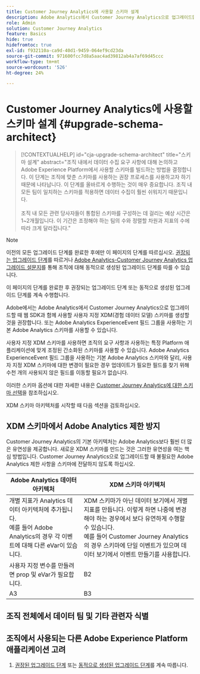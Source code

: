 ```yaml
---
title: Customer Journey Analytics에 사용할 스키마 설계
description: Adobe Analytics에서 Customer Journey Analytics으로 업그레이드할 때 권장되는 경로에 대해 알아봅니다
role: Admin
solution: Customer Journey Analytics
feature: Basics
hide: true
hidefromtoc: true
exl-id: f932110a-ca9d-40d1-9459-064ef9cd23da
source-git-commit: 971600fcc7d8a5aac4ad39812ab4a7af69d45ccc
workflow-type: tm+mt
source-wordcount: '526'
ht-degree: 24%

---
```


# Customer Journey Analytics에 사용할 스키마 설계 {#upgrade-schema-architect}

<!-- markdownlint-disable MD034 -->

>[!CONTEXTUALHELP]
>id="cja-upgrade-schema-architect"
>title="스키마 설계"
>abstract="조직 내에서 데이터 수집 요구 사항에 대해 논의하고 Adobe Experience Platform에서 사용할 스키마를 빌드하는 방법을 결정합니다. 이 단계는 조직에 맞춘 스키마를 사용하는 권장 프로세스를 사용하고자 하기 때문에 나타납니다. 이 단계를 올바르게 수행하는 것이 매우 중요합니다. 조직 내 모든 팀이 일치하는 스키마를 적용하면 데이터 수집이 훨씬 쉬워지기 때문입니다.<br><br>조직 내 모든 관련 당사자들이 통합된 스키마를 구성하는 데 걸리는 예상 시간은 1~2개월입니다. 이 기간은 조정해야 하는 팀의 수와 정렬할 차원과 지표의 수에 따라 크게 달라집니다."

<!-- markdownlint-enable MD034 -->

>[!NOTE]
> 
>이전의 모든 업그레이드 단계를 완료한 후에만 이 페이지의 단계를 따르십시오. [권장되는 업그레이드 단계](/help/getting-started/cja-upgrade/cja-upgrade-recommendations.md#recommended-upgrade-steps-for-most-organizations)를 따르거나 [Adobe Analytics-Customer Journey Analytics 업그레이드 설문지](https://gigazelle.github.io/cja-ttv/)를 통해 조직에 대해 동적으로 생성된 업그레이드 단계를 따를 수 있습니다.
>
>이 페이지의 단계를 완료한 후 권장되는 업그레이드 단계 또는 동적으로 생성된 업그레이드 단계를 계속 수행합니다.

Adobe에서는 Adobe Analytics에서 Customer Journey Analytics으로 업그레이드할 때 웹 SDK과 함께 사용할 사용자 지정 XDM(경험 데이터 모델) 스키마를 생성할 것을 권장합니다. 또는 Adobe Analytics ExperienceEvent 필드 그룹을 사용하는 기본 Adobe Analytics 스키마를 사용할 수 있습니다.

사용자 지정 XDM 스키마를 사용하면 조직의 요구 사항과 사용하는 특정 Platform 애플리케이션에 맞게 조정된 간소화된 스키마를 사용할 수 있습니다. Adobe Analytics ExperienceEvent 필드 그룹을 사용하는 기본 Adobe Analytics 스키마와 달리, 사용자 지정 XDM 스키마에 대한 변경이 필요한 경우 업데이트가 필요한 필드를 찾기 위해 수천 개의 사용되지 않은 필드를 이동할 필요가 없습니다.

이러한 스키마 옵션에 대한 자세한 내용은 [Customer Journey Analytics에 대한 스키마 선택](/help/getting-started/cja-upgrade/cja-upgrade-schema-existing.md)을 참조하십시오.

XDM 스키마 아키텍처를 시작할 때 다음 섹션을 검토하십시오.

## XDM 스키마에서 Adobe Analytics 제한 방지

Customer Journey Analytics의 기본 아키텍처는 Adobe Analytics보다 훨씬 더 많은 유연성을 제공합니다. 새로운 XDM 스키마를 만드는 것은 그러한 유연성을 여는 핵심 방법입니다. Customer Journey Analytics으로 업그레이드할 때 불필요한 Adobe Analytics 제한 사항을 스키마에 전달하지 않도록 하십시오.

| Adobe Analytics 데이터 아키텍처 | XDM 스키마 아키텍처 |
|---------|----------|
| 개별 지표가 Analytics 데이터 아키텍처에 추가됩니다.<br/>예를 들어 Adobe Analytics의 경우 각 이벤트에 대해 다른 eVar이 있습니다. | XDM 스키마가 아닌 데이터 보기에서 개별 지표를 만듭니다. 이렇게 하면 나중에 변경해야 하는 경우에서 보다 유연하게 수행할 수 있습니다.<br/>예를 들어 Customer Journey Analytics의 경우 스키마에 단일 이벤트가 있으며 데이터 보기에서 이벤트 만들기를 사용합니다. |
| 사용자 지정 변수를 만들려면 prop 및 eVar가 필요합니다. | B2 |
| A3 | B3 |

## 조직 전체에서 데이터 팀 및 기타 관련자 식별


## 조직에서 사용되는 다른 Adobe Experience Platform 애플리케이션 고려



1. [권장된 업그레이드 단계](/help/getting-started/cja-upgrade/cja-upgrade-recommendations.md#recommended-upgrade-steps-for-most-organizations) 또는 [동적으로 생성된 업그레이드 단계](https://gigazelle.github.io/cja-ttv/)를 계속 따릅니다.
